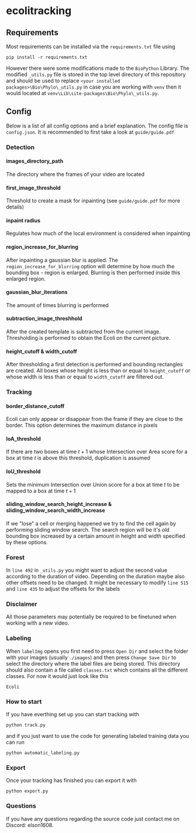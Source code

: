 # ecolitracking

## Requirements
Most requirements can be installed via the `requirements.txt` file using
```
pip install -r requirements.txt
```

However there were some modifications made to the `BioPython` Library. The modified `_utils.py` file is stored in the top level directory of this repository and should be used to replace `<your installed packages>\Bio\Phylo\_utils.py` in case you are working with `venv` then it would located at `venv\Lib\site-packages\Bio\Phylo\_utils.py`.

## Config
Below is a list of all config options and a brief explanation. The config file is `config.json`. It is recommended to first take a look at `guide/guide.pdf`

### Detection

#### images_directory_path
The directory where the frames of your video are located

#### first_image_threshold
Threshold to create a mask for inpainting (see `guide/guide.pdf` for more details)

#### inpaint radius
Regulates how much of the local environment is considered when inpainting

#### region_increase_for_blurring
After inpainting a gaussian blur is applied. The `region_increase_for_blurring` option will determine by how much the bounding box - region  is enlarged. Blurring is then performed inside this enlarged region.

#### gaussian_blur_iterations
The amount of times blurring is performed

#### subtraction_image_threshhold
After the created template is subtracted from the current image. Thresholding is performed to obtain the Ecoli on the current picture.

#### height_cutoff & width_cutoff
After thresholding a first detection is performed and bounding rectangles are created. All boxes whose height is less than or equal to `height_cutoff` or  whose width is less than or equal to `width_cutoff` are filtered out.


### Tracking

#### border_distance_cutoff
Ecoli can only appear or disappear from the frame if they are close to the border. This option determines the maximum distance in pixels

#### IoA_threshold
If there are two boxes at time $t+1$ whose Intersection over Area score for a box at time $t$ is above this threshold, duplication is assumed 

#### IoU_threshold
Sets the minimum Intersection over Union score for a box at time $t$ to be mapped to a box at time $t+1$

#### sliding_window_search_height_increase & sliding_window_search_width_increase
If we "lose" a cell or merging happened we try to find the cell again by performing sliding window search. The search region will be it's old bounding box increased by a certain amount in height and width specified by these options.

### Forest
In `line 492` in `_utils.py` you might want to adjust the second  value according to the duration of video. Depending on the duration maybe also other offsets need to be changed. It might be necessary to modify `line 515` and `line 435` to adjust the offsets for the labels  

### Disclaimer
All those parameters may potentially be required to be finetuned when working with a new video.

### Labeling
When `labelImg` opens you first need to press `Open Dir` and select the folder with your images (usually `./images`) and then press `Change Save Dir` to select the directory where the label files are being stored. This directory should also contain a file called `classes.txt` which contains all the different classes. For now it would just look like this
```
Ecoli
```  

### How to start
If you have everthing set up you can start tracking with
```
python track.py
```
and if you just want to use the code for generating labeled training data you can run
```
python automatic_labeling.py
```

### Export
Once your tracking has finished you can export it with
```
python export.py
```


### Questions
If you have
any questions regarding the source code just contact me on Discord: elson1608.